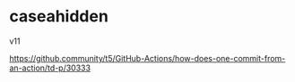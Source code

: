 # caseahidden
v11


https://github.community/t5/GitHub-Actions/how-does-one-commit-from-an-action/td-p/30333
